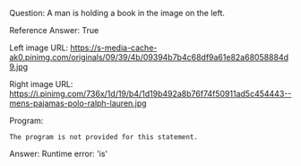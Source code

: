 Question: A man is holding a book in the image on the left.

Reference Answer: True

Left image URL: https://s-media-cache-ak0.pinimg.com/originals/09/39/4b/09394b7b4c68df9a61e82a68058884d9.jpg

Right image URL: https://i.pinimg.com/736x/1d/19/b4/1d19b492a8b76f74f50911ad5c454443--mens-pajamas-polo-ralph-lauren.jpg

Program:

```
The program is not provided for this statement.
```
Answer: Runtime error: 'is'

